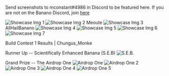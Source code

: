 Send screenshots to mconstant#4986 in Discord to be featured here. If you are not on the Banano Discord, join [here](https://chat.banano.cc/)

![Showcase Img 1](/showcase1.png)
![Showcase Img 2](/showcase2.png)
Meoute
![Showcase Img 3](/showcase3.png)
AllHailBanano
![Showcase Img 4](/showcase4.png)
![Showcase Img 5](/showcase5.png)
![Showcase Img 6](/showcase6.png)
![Showcase Img 7](/showcase7.png)

Build Contest 1 Results | Chungus_Monke

Runner Up -- Scientifically Enhanced Banana (S.E.B)
![S.E.B.](/seb.png)

Grand Prize -- The Airdrop One
![Airdrop One](/airdropone.png)
![Airdrop One 2](/airdropone2.png)
![Airdrop One 3](/airdropone3.png)
![Airdrop One 4](/airdropone4.png)
![Airdrop One 5](/airdropone5.png)